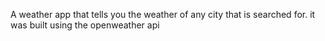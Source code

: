 A weather app that tells you the weather of any city that is searched for.
it was built using the openweather api
